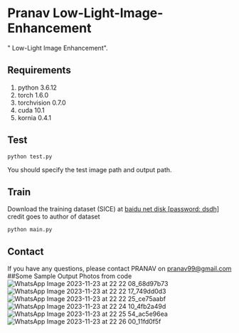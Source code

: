 # Pranav Low-Light-Image-Enhancement
" Low-Light Image Enhancement".



## Requirements

1. python 3.6.12 
2. torch 1.6.0
3. torchvision 0.7.0
4. cuda 10.1
5. kornia 0.4.1

## Test

```
python test.py 
```

You should specify the test image path and output path.

## Train

Download the training dataset (SICE) at <a href="https://pan.baidu.com/s/11dd_9JyxjSWv2UKMCsMZJg">baidu net disk [password: dsdh]</a>
credit goes to author of dataset

```
python main.py 
```

## Contact

If you have any questions, please contact PRANAV on pranav99@gmail.com
##Some Sample Output Photos from code 
![WhatsApp Image 2023-11-23 at 22 22 08_68d97b73](https://github.com/PRANAVKUMARSAH/LOW-LIGHT-ENHANCEMENT/assets/114363859/8f2ffe33-5693-4e6a-96f1-df7c3a2b8fb0)
![WhatsApp Image 2023-11-23 at 22 22 17_749dd0d3](https://github.com/PRANAVKUMARSAH/LOW-LIGHT-ENHANCEMENT/assets/114363859/587c4a62-6bb1-4fc5-bd2e-444dcd08d895)
![WhatsApp Image 2023-11-23 at 22 22 25_ce75aabf](https://github.com/PRANAVKUMARSAH/LOW-LIGHT-ENHANCEMENT/assets/114363859/009b738b-9aa8-47a8-a102-6ae07de3dc38)
![WhatsApp Image 2023-11-23 at 22 24 10_4fb2a49d](https://github.com/PRANAVKUMARSAH/LOW-LIGHT-ENHANCEMENT/assets/114363859/a2b34d32-d9f2-43ee-92da-7f3bb9bd82cd)
![WhatsApp Image 2023-11-23 at 22 25 54_ac5e96ea](https://github.com/PRANAVKUMARSAH/LOW-LIGHT-ENHANCEMENT/assets/114363859/f77a03cd-dd93-4a1e-a0c2-953caa950125)
![WhatsApp Image 2023-11-23 at 22 26 00_11fd0f5f](https://github.com/PRANAVKUMARSAH/LOW-LIGHT-ENHANCEMENT/assets/114363859/171a582e-9fb5-43cd-bf9b-38129cb98362)
